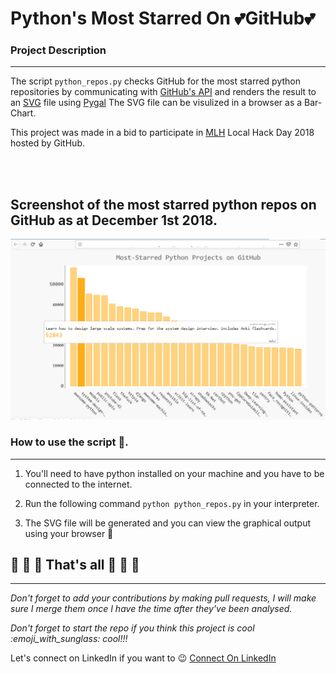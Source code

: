 Python's Most Starred On :two_hearts:GitHub:two_hearts: 
=======================================================


### Project Description 
_______________________
The script ```python_repos.py```  checks GitHub for 
the most starred python repositories by communicating with
[GitHub's API](https://api.github.com/search/repositories?q=language:python&sort=stars "https://api.github.com/search/repositories?q=language:python&sort=stars")
and renders the result to an [SVG](https://en.wikipedia.org/wiki/Scalable_Vector_Graphics "") file using 
[Pygal](https://github.com/Kozea/pygal "Pygal's GitHub Repo")
The SVG file can be visulized in a browser as a Bar-Chart.

This project was made in a bid to participate in [MLH]( https://localhackday.mlh.io/ "") Local Hack Day 2018 hosted by GitHub.

<br>
<br>

## Screenshot of the most starred python repos on GitHub as at December 1st 2018.

![Image Screenshot](view.png "Screen-Shot of SVG rendered result")

### How to use the script :closed_book:.
________________________________________
1. You'll need to have python installed on your machine and you have to be connected to the internet.

3. Run the following command ```python python_repos.py``` in your interpreter.

4. The SVG file will be generated and you can view the graphical output using your browser :wine_glass:

## <strong>:tada: :tada: :tada: That's all :tada: :tada: :tada:</strong>
__________________________________________________

<em>Don't forget to add your contributions by making pull requests, I will make sure I merge them once I have the time after they've been analysed.<br>

Don't forget to start the repo if you think this project is cool :emoji_with_sunglass: cool!!!

</em>

Let's connect on LinkedIn if you want to :wink: [Connect On LinkedIn]( https://www.linkedin.com/in/chukwu-daniel-chibueze/ "   LinkedIn")


